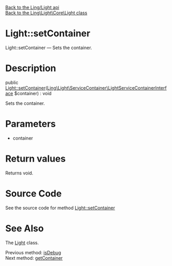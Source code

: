 [Back to the Ling/Light api](https://github.com/lingtalfi/Light/blob/master/doc/api/Ling/Light.md)<br>
[Back to the Ling\Light\Core\Light class](https://github.com/lingtalfi/Light/blob/master/doc/api/Ling/Light/Core/Light.md)


Light::setContainer
================



Light::setContainer — Sets the container.




Description
================


public [Light::setContainer](https://github.com/lingtalfi/Light/blob/master/doc/api/Ling/Light/Core/Light/setContainer.md)([Ling\Light\ServiceContainer\LightServiceContainerInterface](https://github.com/lingtalfi/Light/blob/master/doc/api/Ling/Light/ServiceContainer/LightServiceContainerInterface.md) $container) : void




Sets the container.




Parameters
================


- container

    


Return values
================

Returns void.








Source Code
===========
See the source code for method [Light::setContainer](https://github.com/lingtalfi/Light/blob/master/Core/Light.php#L207-L210)


See Also
================

The [Light](https://github.com/lingtalfi/Light/blob/master/doc/api/Ling/Light/Core/Light.md) class.

Previous method: [isDebug](https://github.com/lingtalfi/Light/blob/master/doc/api/Ling/Light/Core/Light/isDebug.md)<br>Next method: [getContainer](https://github.com/lingtalfi/Light/blob/master/doc/api/Ling/Light/Core/Light/getContainer.md)<br>

